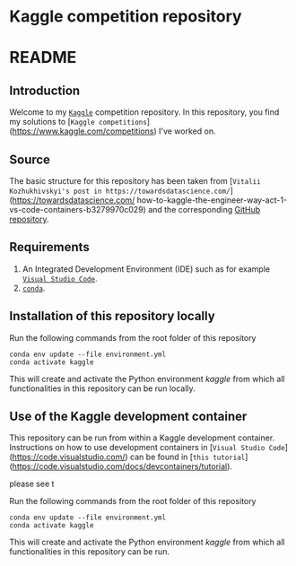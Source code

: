 # Kaggle competition repository

# README #

## Introduction

Welcome to my [`Kaggle`](https://www.kaggle.com/) competition repository. In this 
repository, you find my solutions to [`Kaggle competitions`]
(https://www.kaggle.com/competitions) I've worked on.

## Source

The basic structure for this repository has been taken from 
[`Vitalii Kozhukhivskyi's post in https://towardsdatascience.com/`]
(https://towardsdatascience.com/
how-to-kaggle-the-engineer-way-act-1-vs-code-containers-b3279970c029) 
and the corresponding [GitHub repository](https://github.com/Witalia008/kaggle-public).

## Requirements

1. An Integrated Development Environment (IDE) such as for example 
[`Visual Studio Code`](https://code.visualstudio.com/).
2. [`conda`](https://docs.conda.io/projects/conda/en/stable/).

## Installation of this repository locally

Run the following commands from the root folder of this repository

```
conda env update --file environment.yml
conda activate kaggle
```

This will create and activate the Python environment *kaggle* from which
all functionalities in this repository can be run locally.

## Use of the Kaggle development container

This repository can be run from within a Kaggle development container. Instructions 
on how to use development containers in [`Visual Studio Code`]
(https://code.visualstudio.com/) can be found in [`this tutorial`]
(https://code.visualstudio.com/docs/devcontainers/tutorial).

please see t

Run the following commands from the root folder of this repository

```
conda env update --file environment.yml
conda activate kaggle
```

This will create and activate the Python environment *kaggle* from which
all functionalities in this repository can be run.

